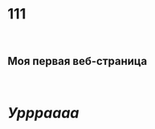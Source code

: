 # 111
<!DOCTYPE HTML>
<html>
 <head>
</head>
 <body>
 <h2>Моя первая веб-страница</h2>
 <h1><i>Уррраааа</i></h1>
</body>
</html>

